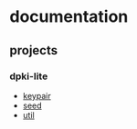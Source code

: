 # documentation

## projects

### dpki-lite

- [keypair](dpki-lite/keypair.md)
- [seed](dpki-lite/seed.md)
- [util](dpki-lite/util.md)


